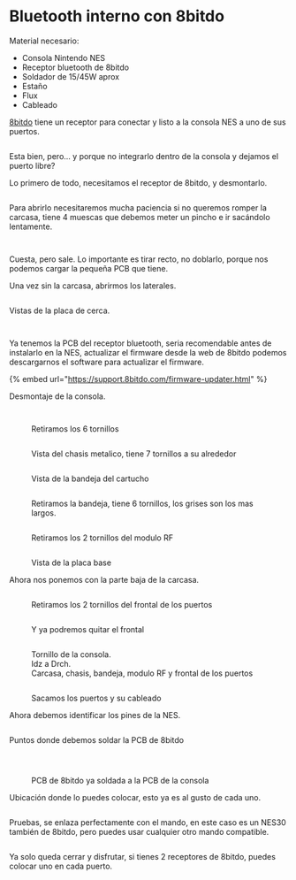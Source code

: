 # Bluetooth interno con 8bitdo

Material necesario:

* Consola Nintendo NES
* Receptor bluetooth de 8bitdo
* Soldador de 15/45W aprox
* Estaño
* Flux
* Cableado



[8bitdo](https://www.8bitdo.com/retro-receiver-nes/) tiene un receptor para conectar y listo a la consola NES a uno de sus puertos.&#x20;

<figure><img src="../.gitbook/assets/image (4) (1) (1).png" alt=""><figcaption></figcaption></figure>

Esta bien, pero... y porque no integrarlo dentro de la consola y dejamos el puerto libre?



Lo primero de todo, necesitamos el receptor de 8bitdo, y desmontarlo.&#x20;

<figure><img src="../.gitbook/assets/image (3) (1) (1).png" alt=""><figcaption></figcaption></figure>

Para abrirlo necesitaremos mucha paciencia si no queremos romper la carcasa, tiene 4 muescas que debemos meter un pincho e ir sacándolo lentamente.&#x20;

<figure><img src="../.gitbook/assets/image (5) (1).png" alt=""><figcaption></figcaption></figure>

<figure><img src="../.gitbook/assets/image (6) (1).png" alt=""><figcaption></figcaption></figure>

Cuesta, pero sale. Lo importante es tirar recto, no doblarlo, porque nos podemos cargar la pequeña PCB que tiene.&#x20;

Una vez sin la carcasa, abrirmos los laterales.&#x20;

<figure><img src="../.gitbook/assets/image (8) (1).png" alt=""><figcaption></figcaption></figure>

Vistas de la placa de cerca.&#x20;

<figure><img src="../.gitbook/assets/image (9) (1).png" alt=""><figcaption></figcaption></figure>

<figure><img src="../.gitbook/assets/image (10) (1).png" alt=""><figcaption></figcaption></figure>

Ya tenemos la PCB del receptor bluetooth, seria recomendable antes de instalarlo en la NES, actualizar el firmware desde la web de 8bitdo podemos descargarnos el software para actualizar el firmware.&#x20;

{% embed url="https://support.8bitdo.com/firmware-updater.html" %}

Desmontaje de la consola.

<figure><img src="../.gitbook/assets/image (12) (1).png" alt=""><figcaption></figcaption></figure>

<figure><img src="../.gitbook/assets/image (13) (1).png" alt=""><figcaption><p>Retiramos los 6 tornillos</p></figcaption></figure>

<figure><img src="../.gitbook/assets/image (14) (1).png" alt=""><figcaption><p>Vista del chasis metalico, tiene 7 tornillos a su alrededor </p></figcaption></figure>

<figure><img src="../.gitbook/assets/image (15).png" alt=""><figcaption><p>Vista de la bandeja del cartucho</p></figcaption></figure>

<figure><img src="../.gitbook/assets/image (16).png" alt=""><figcaption><p>Retiramos la bandeja, tiene 6 tornillos, los grises son los mas largos.</p></figcaption></figure>

<figure><img src="../.gitbook/assets/image (17).png" alt=""><figcaption><p>Retiramos los 2 tornillos del modulo RF</p></figcaption></figure>

<figure><img src="../.gitbook/assets/image (18).png" alt=""><figcaption><p>Vista de la placa base</p></figcaption></figure>



Ahora nos ponemos con la parte baja de la carcasa.&#x20;

<figure><img src="../.gitbook/assets/image (19).png" alt=""><figcaption><p>Retiramos los 2 tornillos del frontal de los puertos</p></figcaption></figure>

<figure><img src="../.gitbook/assets/image (20).png" alt=""><figcaption><p>Y ya podremos quitar el frontal</p></figcaption></figure>

<figure><img src="../.gitbook/assets/image (21).png" alt=""><figcaption><p>Tornillo de la consola.<br>Idz a Drch.<br>Carcasa, chasis, bandeja, modulo RF y frontal de los puertos</p></figcaption></figure>

<figure><img src="../.gitbook/assets/image (22).png" alt=""><figcaption><p>Sacamos los puertos y su cableado</p></figcaption></figure>



Ahora debemos identificar los pines de la NES.

<figure><img src="../.gitbook/assets/image (11) (1).png" alt=""><figcaption></figcaption></figure>

Puntos donde debemos soldar la PCB de 8bitdo

<figure><img src="../.gitbook/assets/image (24).png" alt=""><figcaption></figcaption></figure>

<figure><img src="../.gitbook/assets/image (25).png" alt=""><figcaption></figcaption></figure>

<figure><img src="../.gitbook/assets/image (26).png" alt=""><figcaption><p>PCB de 8bitdo ya soldada a la PCB de la consola</p></figcaption></figure>

Ubicación donde lo puedes colocar, esto ya es al gusto de cada uno.&#x20;

<figure><img src="../.gitbook/assets/image (27).png" alt=""><figcaption></figcaption></figure>

Pruebas, se enlaza perfectamente con el mando, en este caso es un NES30 también de 8bitdo, pero puedes usar cualquier otro mando compatible.&#x20;

<figure><img src="../.gitbook/assets/image (28).png" alt=""><figcaption></figcaption></figure>

Ya solo queda cerrar y disfrutar, si tienes 2 receptores de 8bitdo, puedes colocar uno en cada puerto.&#x20;

<figure><img src="../.gitbook/assets/image (29).png" alt=""><figcaption></figcaption></figure>
